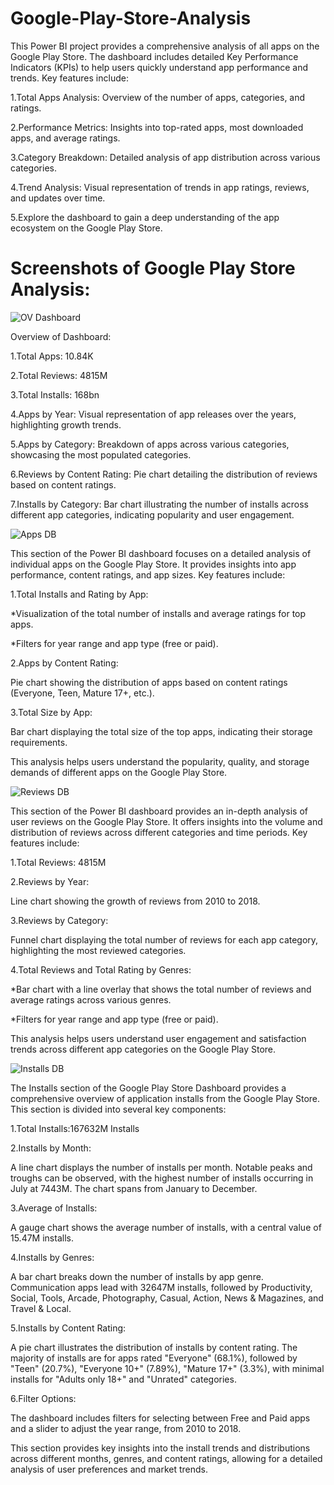# Google-Play-Store-Analysis
This Power BI project provides a comprehensive analysis of all apps on the Google Play Store. The dashboard includes detailed Key Performance Indicators (KPIs) to help users quickly understand app performance and trends.
Key features include:

1.Total Apps Analysis: Overview of the number of apps, categories, and ratings.

2.Performance Metrics: Insights into top-rated apps, most downloaded apps, and average ratings.

3.Category Breakdown: Detailed analysis of app distribution across various categories.

4.Trend Analysis: Visual representation of trends in app ratings, reviews, and updates over time.

5.Explore the dashboard to gain a deep understanding of the app ecosystem on the Google Play Store.

# Screenshots of Google Play Store Analysis:


![OV Dashboard](https://github.com/user-attachments/assets/330748a6-7e69-424e-90dc-e6c0e43d1aeb)



Overview of Dashboard:

1.Total Apps: 10.84K

2.Total Reviews: 4815M

3.Total Installs: 168bn

4.Apps by Year: Visual representation of app releases over the years, highlighting growth trends.

5.Apps by Category: Breakdown of apps across various categories, showcasing the most populated categories.

6.Reviews by Content Rating: Pie chart detailing the distribution of reviews based on content ratings.

7.Installs by Category: Bar chart illustrating the number of installs across different app categories, indicating popularity and user engagement.


![Apps DB](https://github.com/user-attachments/assets/18de02e8-ca79-4a99-88ec-988111d11ee4)




This section of the Power BI dashboard focuses on a detailed analysis of individual apps on the Google Play Store. It provides insights into app performance, content ratings, and app sizes. Key features include:


1.Total Installs and Rating by App:

*Visualization of the total number of installs and average ratings for top apps.

*Filters for year range and app type (free or paid).

2.Apps by Content Rating:

Pie chart showing the distribution of apps based on content ratings (Everyone, Teen, Mature 17+, etc.).

3.Total Size by App:

Bar chart displaying the total size of the top apps, indicating their storage requirements.

This analysis helps users understand the popularity, quality, and storage demands of different apps on the Google Play Store.



![Reviews DB](https://github.com/user-attachments/assets/db91ce97-f110-40d2-801d-f0ee1faa07c7)





This section of the Power BI dashboard provides an in-depth analysis of user reviews on the Google Play Store. It offers insights into the volume and distribution of reviews across different categories and time periods. Key features include:



1.Total Reviews: 4815M

2.Reviews by Year:

Line chart showing the growth of reviews from 2010 to 2018.

3.Reviews by Category:

Funnel chart displaying the total number of reviews for each app category, highlighting the most reviewed categories.

4.Total Reviews and Total Rating by Genres:

*Bar chart with a line overlay that shows the total number of reviews and average ratings across various genres.

*Filters for year range and app type (free or paid).

This analysis helps users understand user engagement and satisfaction trends across different app categories on the Google Play Store.


![Installs DB](https://github.com/user-attachments/assets/1b6c5301-1782-4500-9d8c-7715d30bb3d7)






The Installs section of the Google Play Store Dashboard provides a comprehensive overview of application installs from the Google Play Store. This section is divided into several key components:

1.Total Installs:167632M Installs


2.Installs by Month:

A line chart displays the number of installs per month. Notable peaks and troughs can be observed, with the highest number of installs occurring in July at 7443M. The chart spans from January to December.

3.Average of Installs:

A gauge chart shows the average number of installs, with a central value of 15.47M installs.

4.Installs by Genres:

A bar chart breaks down the number of installs by app genre. Communication apps lead with 32647M installs, followed by Productivity, Social, Tools, Arcade, Photography, Casual, Action, News & Magazines, and Travel & Local.

5.Installs by Content Rating:

A pie chart illustrates the distribution of installs by content rating. The majority of installs are for apps rated "Everyone" (68.1%), followed by "Teen" (20.7%), "Everyone 10+" (7.89%), "Mature 17+" (3.3%), with minimal installs for "Adults only 18+" and "Unrated" categories.

6.Filter Options:

The dashboard includes filters for selecting between Free and Paid apps and a slider to adjust the year range, from 2010 to 2018.

This section provides key insights into the install trends and distributions across different months, genres, and content ratings, allowing for a detailed analysis of user preferences and market trends.
